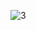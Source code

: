 ![3](https://user-images.githubusercontent.com/118416218/217713917-671bea00-703f-4b8c-ad57-6aa26fa937ed.jpg)
